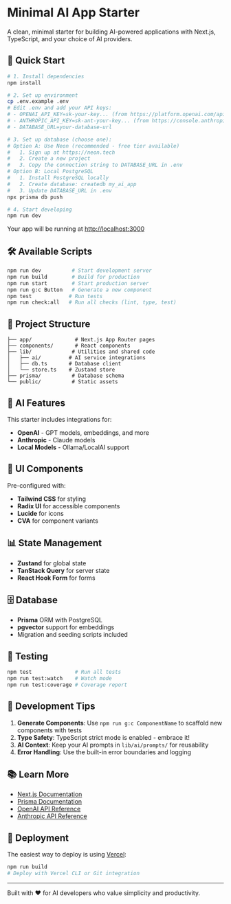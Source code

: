 # Minimal AI App Starter

A clean, minimal starter for building AI-powered applications with Next.js, TypeScript, and your choice of AI providers.

## 🚀 Quick Start

```bash
# 1. Install dependencies
npm install

# 2. Set up environment
cp .env.example .env
# Edit .env and add your API keys:
# - OPENAI_API_KEY=sk-your-key... (from https://platform.openai.com/api-keys)
# - ANTHROPIC_API_KEY=sk-ant-your-key... (from https://console.anthropic.com)
# - DATABASE_URL=your-database-url

# 3. Set up database (choose one):
# Option A: Use Neon (recommended - free tier available)
#   1. Sign up at https://neon.tech
#   2. Create a new project
#   3. Copy the connection string to DATABASE_URL in .env
# Option B: Local PostgreSQL
#   1. Install PostgreSQL locally
#   2. Create database: createdb my_ai_app
#   3. Update DATABASE_URL in .env
npx prisma db push

# 4. Start developing
npm run dev
```

Your app will be running at [http://localhost:3000](http://localhost:3000)

## 🛠️ Available Scripts

```bash
npm run dev          # Start development server
npm run build        # Build for production
npm run start        # Start production server
npm run g:c Button   # Generate a new component
npm test            # Run tests
npm run check:all   # Run all checks (lint, type, test)
```

## 📁 Project Structure

```
├── app/              # Next.js App Router pages
├── components/       # React components
├── lib/             # Utilities and shared code
│   ├── ai/         # AI service integrations
│   ├── db.ts       # Database client
│   └── store.ts    # Zustand store
├── prisma/          # Database schema
└── public/          # Static assets
```

## 🤖 AI Features

This starter includes integrations for:

- **OpenAI** - GPT models, embeddings, and more
- **Anthropic** - Claude models
- **Local Models** - Ollama/LocalAI support

## 🎨 UI Components

Pre-configured with:

- **Tailwind CSS** for styling
- **Radix UI** for accessible components
- **Lucide** for icons
- **CVA** for component variants

## 📊 State Management

- **Zustand** for global state
- **TanStack Query** for server state
- **React Hook Form** for forms

## 🗄️ Database

- **Prisma** ORM with PostgreSQL
- **pgvector** support for embeddings
- Migration and seeding scripts included

## 🧪 Testing

```bash
npm test              # Run all tests
npm run test:watch    # Watch mode
npm run test:coverage # Coverage report
```

## 🔧 Development Tips

1. **Generate Components**: Use `npm run g:c ComponentName` to scaffold new components with tests
2. **Type Safety**: TypeScript strict mode is enabled - embrace it!
3. **AI Context**: Keep your AI prompts in `lib/ai/prompts/` for reusability
4. **Error Handling**: Use the built-in error boundaries and logging

## 📚 Learn More

- [Next.js Documentation](https://nextjs.org/docs)
- [Prisma Documentation](https://www.prisma.io/docs)
- [OpenAI API Reference](https://platform.openai.com/docs)
- [Anthropic API Reference](https://docs.anthropic.com)

## 🚀 Deployment

The easiest way to deploy is using [Vercel](https://vercel.com):

```bash
npm run build
# Deploy with Vercel CLI or Git integration
```

---

Built with ❤️ for AI developers who value simplicity and productivity.
